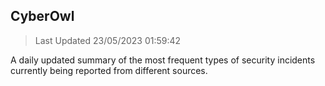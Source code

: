## CyberOwl 
> Last Updated 23/05/2023 01:59:42 


A daily updated summary of the most frequent types of security incidents currently being reported from different sources.


